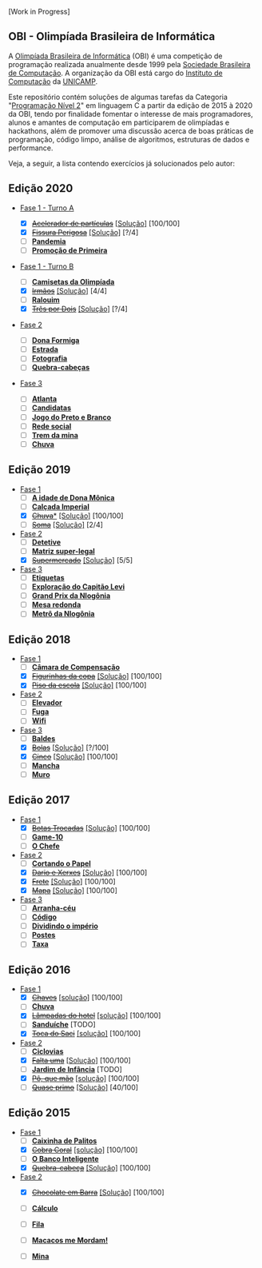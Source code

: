 [Work in Progress]

## OBI - Olimpíada Brasileira de Informática

A [Olimpíada Brasileira de Informática](https://olimpiada.ic.unicamp.br/) (OBI) é uma competição de programação realizada anualmente desde 1999 pela [Sociedade Brasileira de Computação](https://www.sbc.org.br/). A organização da OBI está cargo do [Instituto de Computação](http://www.ic.unicamp.br/) da [UNICAMP](http://www.unicamp.br/).

Este repositório contém soluções de algumas tarefas da Categoria "[Programação Nível 2](https://olimpiada.ic.unicamp.br/pratique/p2/)" em linguagem C a partir da edição de 2015 à 2020 da OBI, tendo por finalidade fomentar o interesse de mais programadores, alunos e amantes de computação em participarem de olimpíadas e hackathons, além de promover uma discussão acerca de boas práticas de programação, código limpo, análise de algoritmos, estruturas de dados e performance.

Veja, a seguir, a lista contendo exercícios já solucionados pelo autor:


<h2>Edição 2020</h2>

* [Fase 1 - Turno A](https://olimpiada.ic.unicamp.br/static/extras/obi2020/provas/ProvaOBI2020_f1p2.pdf)
	- [x] [~~Acelerador de partículas~~](https://olimpiada.ic.unicamp.br/pratique/p2/2020/f1/acelerador/)  [[Solução]](/2020/fase1-a/acelerador.c) [100/100]
	- [x] [~~Fissura Perigosa~~](https://olimpiada.ic.unicamp.br/pratique/p2/2020/f1/fissura/)  [[Solução]](/2020/fase1-a/fissura.c) [?/4]
	- [ ] [**Pandemia**](https://olimpiada.ic.unicamp.br/pratique/p2/2020/f1/pandemia/)
	- [ ] [**Promoção de Primeira**](https://olimpiada.ic.unicamp.br/pratique/p2/2020/f1/promocao/)

* [Fase 1 - Turno B](https://olimpiada.ic.unicamp.br/static/extras/obi2020/provas/ProvaOBI2020_f1p2-b.pdf)

	- [ ] [**Camisetas da Olimpíada**](https://olimpiada.ic.unicamp.br/pratique/p2/2020/f1/camisetas/)
	- [x] [~~Irmãos~~](https://olimpiada.ic.unicamp.br/pratique/p2/2020/f1/irmaos/) [[Solução]](/2020/fase1-b/irmaos.c) [4/4]
	- [ ] [**Ralouim**](https://olimpiada.ic.unicamp.br/pratique/p2/2020/f1/ralouim/)
	- [x] [~~Três por Dois~~](https://olimpiada.ic.unicamp.br/pratique/p2/2020/f1/3por2/) [[Solução]](/2020/fase1-b/3por2.c) [?/4]

* [Fase 2](https://olimpiada.ic.unicamp.br/static/extras/obi2020/provas/ProvaOBI2020_f2p2.pdf)
	- [ ] [**Dona Formiga**](https://olimpiada.ic.unicamp.br/pratique/p2/2020/f2/formiga/)
	- [ ] [**Estrada**](https://olimpiada.ic.unicamp.br/pratique/p2/2020/f2/estrada/)
	- [ ] [**Fotografia**](https://olimpiada.ic.unicamp.br/pratique/p2/2020/f2/fotografia/)
	- [ ] [**Quebra-cabeças**](https://olimpiada.ic.unicamp.br/pratique/p2/2020/f2/quebra/)

* [Fase 3](https://olimpiada.ic.unicamp.br/static/extras/obi2020/provas/ProvaOBI2020_f3p2.pdf)
	- [ ] [**Atlanta**](https://olimpiada.ic.unicamp.br/pratique/p2/2020/f3/atlanta/)
	- [ ] [**Candidatas**](https://olimpiada.ic.unicamp.br/pratique/p2/2020/f3/candidatas/)
	- [ ] [**Jogo do Preto e Branco**](https://olimpiada.ic.unicamp.br/pratique/p2/2020/f3/jogo/)
	- [ ] [**Rede social**](https://olimpiada.ic.unicamp.br/pratique/p2/2020/f3/rede/)
	- [ ] [**Trem da mina**](https://olimpiada.ic.unicamp.br/pratique/p2/2020/f3/trem/)
	- [ ] [**Chuva**](https://olimpiada.ic.unicamp.br/pratique/p2/2019/f1/chuva/)

<h2>Edição 2019</h2>
	
* [Fase 1](https://olimpiada.ic.unicamp.br/static/extras/obi2019/provas/ProvaOBI2019_f1p2.pdf)
	- [ ] [**A idade de Dona Mônica**](https://olimpiada.ic.unicamp.br/pratique/p2/2019/f1/idade/)
	- [ ] [**Calçada Imperial**](https://olimpiada.ic.unicamp.br/pratique/p2/2019/f1/imperial/)
	- [x] [~~Chuva~~*](https://olimpiada.ic.unicamp.br/pratique/p2/2019/f1/chuva/) [[Solução]](2019/fase1/chuva.c) [100/100]
	- [ ] [~~Soma~~](https://olimpiada.ic.unicamp.br/pratique/p2/2019/f1/soma/) [[Solução]](2019/fase1/soma.c) [2/4]

* [Fase 2](https://olimpiada.ic.unicamp.br/static/extras/obi2019/provas/ProvaOBI2019_f2p2.pdf)
	- [ ] [**Detetive**](https://olimpiada.ic.unicamp.br/pratique/p2/2019/f2/detetive/)
	- [ ] [**Matriz super-legal**](https://olimpiada.ic.unicamp.br/pratique/p2/2019/f2/matriz/)
	- [x] [~~Supermercado~~](https://olimpiada.ic.unicamp.br/pratique/p2/2019/f2/supermercado/) [[Solução]](/2019/fase2/supermercado.c) [5/5]

* [Fase 3](https://olimpiada.ic.unicamp.br/static/extras/obi2019/provas/ProvaOBI2019_f3p2.pdf)
	- [ ] [**Etiquetas**](https://olimpiada.ic.unicamp.br/pratique/p2/2019/f3/etiquetas/)
	- [ ] [**Exploração do Capitão Levi**](https://olimpiada.ic.unicamp.br/pratique/p2/2019/f3/exploracao/)
	- [ ] [**Grand Prix da Nlogônia**](https://olimpiada.ic.unicamp.br/pratique/p2/2019/f3/prix/)
	- [ ] [**Mesa redonda**](https://olimpiada.ic.unicamp.br/pratique/p2/2019/f3/mesa/)
	- [ ] [**Metrô da Nlogônia**](https://olimpiada.ic.unicamp.br/pratique/p2/2019/f3/metro/)

<h2>Edição 2018</h2>

* [Fase 1](https://olimpiada.ic.unicamp.br/static/extras/obi2018/provas/ProvaOBI2018_f1p2.pdf)
	- [ ] [**Câmara de Compensação**](https://olimpiada.ic.unicamp.br/pratique/p2/2018/f1/compensacao/)
	- [x] [~~Figurinhas da copa~~](https://olimpiada.ic.unicamp.br/pratique/p2/2018/f1/figurinhas/) [[Solução]](/2018/fase1/figurinhas.c) [100/100]
	- [x] [~~Piso da escola~~](https://olimpiada.ic.unicamp.br/pratique/p2/2018/f1/piso/) [[Solução]](/2018/fase1/piso.c) [100/100]

* [Fase 2](https://olimpiada.ic.unicamp.br/static/extras/obi2018/provas/ProvaOBI2018_f2p2.pdf)
	- [ ] [**Elevador**](https://olimpiada.ic.unicamp.br/pratique/p2/2018/f2/elevador/)
	- [ ] [**Fuga**](https://olimpiada.ic.unicamp.br/pratique/p2/2018/f2/fuga/)
	- [ ] [**Wifi**](https://olimpiada.ic.unicamp.br/pratique/p2/2018/f2/wifi/)

* [Fase 3](https://olimpiada.ic.unicamp.br/static/extras/obi2018/provas/ProvaOBI2018_f3p2.pdf)
	- [ ] [**Baldes**](https://olimpiada.ic.unicamp.br/pratique/p2/2018/f3/baldes/)
	- [x] [~~Bolas~~](https://olimpiada.ic.unicamp.br/pratique/p2/2018/f3/bolas/) [[Solução]](/2018/fase3/bolas.c) [?/100]
	- [x] [~~Cinco~~](https://olimpiada.ic.unicamp.br/pratique/p2/2018/f3/cinco/) [[Solução]](/2018/fase3/cinco.c) [100/100]
	- [ ] [**Mancha**](https://olimpiada.ic.unicamp.br/pratique/p2/2018/f3/mancha/)
	- [ ] [**Muro**](https://olimpiada.ic.unicamp.br/pratique/p2/2018/f3/muro/)

<h2>Edição 2017</h2>

* [Fase 1](https://olimpiada.ic.unicamp.br/static/extras/obi2017/provas/ProvaOBI2017_f1p2.pdf)
	- [x] [~~Botas Trocadas~~](https://olimpiada.ic.unicamp.br/pratique/p2/2017/f1/botas/) [[Solução]](/2017/fase1/botas.c) [100/100]
	- [ ] [**Game-10**](https://olimpiada.ic.unicamp.br/pratique/p2/2017/f1/game10/)
	- [ ] [**O Chefe**](https://olimpiada.ic.unicamp.br/pratique/p2/2017/f1/chefe/)

* [Fase 2](https://olimpiada.ic.unicamp.br/static/extras/obi2017/provas/ProvaOBI2017_f2p2.pdf)
	- [ ] [**Cortando o Papel**](https://olimpiada.ic.unicamp.br/pratique/p2/2017/f2/papel/)
	- [x] [~~Dario e Xerxes~~](https://olimpiada.ic.unicamp.br/pratique/p2/2017/f2/xerxes/) [[Solução]](/2017/fase2/xerxes.c) [100/100]
	- [x] [~~Frete~~](https://olimpiada.ic.unicamp.br/pratique/p2/2017/f2/frete/) [[Solução]](/2017/fase2/frete.c) [100/100]
	- [x] [~~Mapa~~](https://olimpiada.ic.unicamp.br/pratique/p2/2017/f2/mapa/) [[Solução]](/2017/fase2/mapa.c) [100/100]

* [Fase 3](https://olimpiada.ic.unicamp.br/static/extras/obi2017/provas/ProvaOBI2017_f3p2.pdf)
	- [ ] [**Arranha-céu**](https://olimpiada.ic.unicamp.br/pratique/p2/2017/f3/arranhaceu/)
	- [ ] [**Código**](https://olimpiada.ic.unicamp.br/pratique/p2/2017/f3/codigo/)
	- [ ] [**Dividindo o império**](https://olimpiada.ic.unicamp.br/pratique/p2/2017/f3/imperio/)
	- [ ] [**Postes**](https://olimpiada.ic.unicamp.br/pratique/p2/2017/f3/postes/)
	- [ ] [**Taxa**](https://olimpiada.ic.unicamp.br/pratique/p2/2017/f3/taxa/)

<h2>Edição 2016</h2>

* [Fase 1](https://olimpiada.ic.unicamp.br/static/extras/obi2016/provas/ProvaOBI2016_f1p2.pdf)
	- [x] [~~Chaves~~](https://olimpiada.ic.unicamp.br/pratique/p2/2016/f1/chaves/) [[solução]](/2016/fase1/chaves.c) [100/100]
	- [ ] [**Chuva**](https://olimpiada.ic.unicamp.br/pratique/p2/2016/f1/chuva/)
	- [x] [~~Lâmpadas do hotel~~](https://olimpiada.ic.unicamp.br/pratique/p2/2016/f1/lampadas-hotel/) [[solução]](/2016/fase1/lampadas.c) [100/100]
	- [ ] [**Sanduíche**](https://olimpiada.ic.unicamp.br/pratique/p2/2016/f1/sanduiche/) [TODO]
	- [x] [~~Toca do Saci~~](https://olimpiada.ic.unicamp.br/pratique/p2/2016/f1/toca-saci/) [[solução]](/2016/fase1/toca.c) [100/100]

* [Fase 2](https://olimpiada.ic.unicamp.br/static/extras/obi2016/provas/ProvaOBI2016_f2p2.pdf)
	- [ ] [**Ciclovias**](https://olimpiada.ic.unicamp.br/pratique/p2/2016/f2/ciclovias/)
	- [x] [~~Falta uma~~](https://olimpiada.ic.unicamp.br/pratique/p2/2016/f2/falta-uma/) [[Solução]](/2016/fase2/falta.c) [100/100]
	- [ ] [**Jardim de Infância**](https://olimpiada.ic.unicamp.br/pratique/p2/2016/f2/jardim/) [TODO]
	- [x] [~~Pô, que mão~~](https://olimpiada.ic.unicamp.br/pratique/p2/2016/f2/pokemon/) [[solução]](/2019/fase2/pokemon.c) [100/100]
	- [ ] [~~Quase primo~~](https://olimpiada.ic.unicamp.br/pratique/p2/2016/f2/quase-primo/) [[Solução]](/2016/fase2/primo.c) [40/100]

<h2>Edição 2015</h2>

* [Fase 1](https://olimpiada.ic.unicamp.br/static/extras/obi2015/provas/ProvaOBI2015_f1p2.pdf)
	- [ ] [**Caixinha de Palitos**](https://olimpiada.ic.unicamp.br/pratique/p2/2015/f1/caixinha/)
	- [x] [~~Cobra Coral~~](https://olimpiada.ic.unicamp.br/pratique/p2/2015/f1/coral/) [[solução]](/2015/fase1/coral.c) [100/100]
	- [ ] [**O Banco Inteligente**](https://olimpiada.ic.unicamp.br/pratique/p2/2015/f1/banco/)
	- [x] [~~Quebra-cabeça~~](https://olimpiada.ic.unicamp.br/pratique/p2/2015/f1/quebra/) [[Solução]](/2015/fase1/quebra.c) [100/100]

* [Fase 2](https://olimpiada.ic.unicamp.br/static/extras/obi2015/provas/ProvaOBI2015_f2p2.pdf)
	- [x] [~~Chocolate em Barra~~](https://olimpiada.ic.unicamp.br/pratique/p2/2015/f2/chocolate/) [[Solução]](/2015/fase2/chocolate.c) [100/100]
	- [ ] [**Cálculo**](https://olimpiada.ic.unicamp.br/pratique/p2/2015/f2/calculo/)
	- [ ] [**Fila**](https://olimpiada.ic.unicamp.br/pratique/p2/2015/f2/fila/)
	- [ ] [**Macacos me Mordam!**](https://olimpiada.ic.unicamp.br/pratique/p2/2015/f2/macacos/)
	- [ ] [**Mina**](https://olimpiada.ic.unicamp.br/pratique/p2/2015/f2/mina/)

